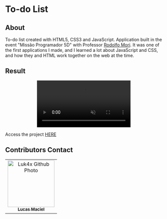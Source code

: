 # To-do List

## About
To-do list created with HTML5, CSS3 and JavaScript. Application built in the event "Missão Programador 5D" with Professor <a href="https://www.linkedin.com/in/rodolfomori/" target="_blank">Rodolfo Mori<a>. It was one of the first applications I made, and I learned a lot about JavaScript and CSS, and how they and HTML work together on the web at the time.

## Result
<p align="center">
  <video src="https://user-images.githubusercontent.com/86276393/153721760-f8439d4c-2031-4f20-a43b-fadf4ff8f243.mp4" autoplay muted>
</p>
Access the project <a href="https://luk4x.github.io/MissProg5d/">HERE</a>

## Contributors Contact
<table>
  <tr>
    <td align="center">
      <a href="https://www.linkedin.com/in/lucasmacielf/">
        <img src="https://avatars.githubusercontent.com/Luk4x" width="150px;" alt="Luk4x Github Photo"/><br>
        <sub>
          <b>Lucas Maciel</b>
        </sub>
      </a>
    </td>
  </tr>
</table>
